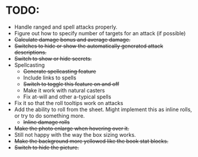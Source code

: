 # TODO:
- Handle ranged and spell attacks properly.
- Figure out how to specify number of targets for an attack (if possible)
- ~~Calculate damage bonus and average damage.~~
- ~~Switches to hide or show the automatically generated attack descriptions.~~
- ~~Switch to show or hide secrets.~~
- Spellcasting
	- ~~Generate spellcasting feature~~
	- Include links to spells
	- ~~Switch to toggle this feature on and off~~
	- Make it work with natural casters
	- Fix at-will and other a-typical spells
- Fix it so that the roll tooltips work on attacks
- Add the ability to roll from the sheet. Might implement this as inline rolls, or try to do something more.
	- ~~Inline damage rolls~~
- ~~Make the photo enlarge when hovering over it.~~
- Still not happy with the way the box sizing works.
- ~~Make the background more yellowed like the book stat blocks.~~
- ~~Switch to hide the picture.~~